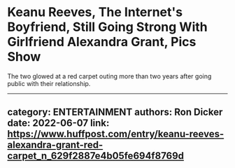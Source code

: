 # Keanu Reeves, The Internet's Boyfriend, Still Going Strong With Girlfriend Alexandra Grant, Pics Show

The two glowed at a red carpet outing more than two years after going public with their relationship.

---
category: ENTERTAINMENT
authors: Ron Dicker
date: 2022-06-07
link: https://www.huffpost.com/entry/keanu-reeves-alexandra-grant-red-carpet_n_629f2887e4b05fe694f8769d
---

